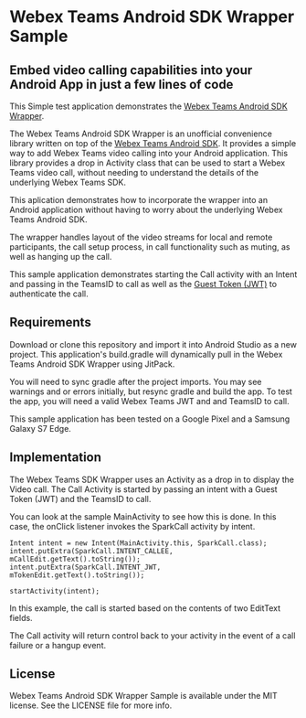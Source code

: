 # Webex Teams Android SDK Wrapper Sample

## Embed video calling capabilities into your Android App in just a few lines of code

This Simple test application demonstrates the [Webex Teams Android SDK Wrapper](https://github.com/weddle/webex-teams-sdk-wrapper).

The Webex Teams Android SDK Wrapper is an unofficial convenience library written on top of the [Webex Teams Android SDK](https://developer.webex.com/sdk-for-android.html).  It provides a simple way to add Webex Teams video calling into your Android application.  This library provides a drop in Activity class that can be used to start a Webex Teams video call, without needing to understand the details of the underlying Webex Teams SDK.

This aplication demonstrates how to incorporate the wrapper into an Android application without having to worry about the underlying Webex Teams Android SDK.

The wrapper handles layout of the video streams for local and remote participants, the call setup process, in call functionality such as muting, as well as hanging up the call.

This sample application demonstrates starting the Call activity with an Intent and passing in the TeamsID to call as well as the [Guest Token (JWT)](https://developer.webex.com/guest-issuer.html) to authenticate the call.

## Requirements

Download or clone this repository and import it into Android Studio as a new project.  This application's build.gradle will dynamically pull in the Webex Teams Android SDK Wrapper using JitPack.

You will need to sync gradle after the project imports.  You may see warnings and or errors initially, but resync gradle and build the app.  To test the app, you will need a valid Webex Teams JWT and and TeamsID to call.

This sample application has been tested on a Google Pixel and a Samsung Galaxy S7 Edge.

## Implementation
The Webex Teams SDK Wrapper uses an Activity as a drop in to display the Video call.  The Call Activity is started by passing an intent with a Guest Token (JWT) and the TeamsID to call.

You can look at the sample MainActivity to see how this is done.  In this case, the onClick listener invokes the SparkCall activity by intent.

```
Intent intent = new Intent(MainActivity.this, SparkCall.class);
intent.putExtra(SparkCall.INTENT_CALLEE, mCallEdit.getText().toString());
intent.putExtra(SparkCall.INTENT_JWT, mTokenEdit.getText().toString());

startActivity(intent);
```

In this example, the call is started based on the contents of two EditText fields.

The Call activity will return control back to your activity in the event of a call failure or a hangup event.


## License
Webex Teams Android SDK Wrapper Sample is available under the MIT license. See the LICENSE file for more info.
